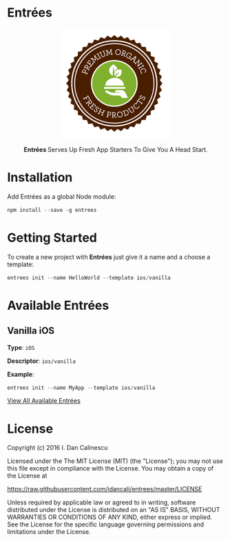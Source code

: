 # Entrées

<p align="center">
  <a href="https://github.com/idancali/slana">
    <img height="256" src="https://raw.githubusercontent.com/idancali/entrees/master/logo.png">
  </a>
  <p align="center"> <b> Entrées </b> Serves Up Fresh App Starters To Give You A Head Start. </p>
</p>

# Installation

Add Entrées as a global Node module:

```javascript
npm install --save -g entrees
```

# Getting Started

To create a new project with **Entrées** just give it a name and a choose a template:

```javascript
entrees init --name HelloWorld --template ios/vanilla
```

# Available Entrées

## Vanilla iOS

**Type**: ```iOS```

**Descriptor**: ```ios/vanilla```

**Example**:

```javascript
entrees init --name MyApp --template ios/vanilla
```

[View All Available Entrées](https://github.com/idancali/entrees/tree/master/templates)

# License

Copyright (c) 2016 I. Dan Calinescu

 Licensed under the The MIT License (MIT) (the "License");
 you may not use this file except in compliance with the License.
 You may obtain a copy of the License at

 https://raw.githubusercontent.com/idancali/entrees/master/LICENSE

 Unless required by applicable law or agreed to in writing, software
 distributed under the License is distributed on an "AS IS" BASIS,
 WITHOUT WARRANTIES OR CONDITIONS OF ANY KIND, either express or implied.
 See the License for the specific language governing permissions and
 limitations under the License.
